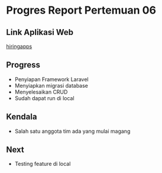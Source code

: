 # Progres Report Pertemuan 06

## Link Aplikasi Web

[hiringapps](https://github.com/gilangtejakrishna/hiringapps)

## Progress

- Penyiapan Framework Laravel
- Menyiapkan migrasi database
- Menyelesaikan CRUD
- Sudah dapat run di local

## Kendala

- Salah satu anggota tim ada yang mulai magang

## Next

- Testing feature di local
